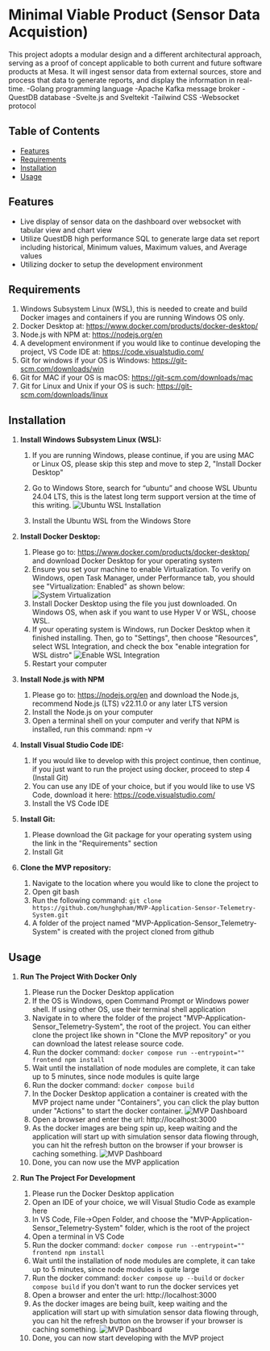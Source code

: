 # Minimal Viable Product (Sensor Data Acquistion)

This project adopts a modular design and a different architectural approach, serving as a proof of concept applicable to both current and future software products at Mesa. It will ingest sensor data from external sources, store and process that data to generate reports, and display the information in real-time.
    -Golang programming language
    -Apache Kafka message broker
    -QuestDB database
    -Svelte.js and Sveltekit
    -Tailwind CSS 
    -Websocket protocol


## Table of Contents

- [Features](#features)
- [Requirements](#requirements)
- [Installation](#installation)
- [Usage](#usage)


## Features

- Live display of sensor data on the dashboard over websocket with tabular view and chart view
- Utilize QuestDB high performance SQL to generate large data set report including historical, Minimum values, Maximum values, and Average values
- Utilizing docker to setup the development environment 


## Requirements

1. Windows Subsystem Linux (WSL), this is needed to create and build Docker images and containers if you are running Windows OS only.
2. Docker Desktop at: https://www.docker.com/products/docker-desktop/
3. Node.js with NPM at: https://nodejs.org/en
4. A development environment if you would like to continue developing the project, VS Code IDE at: https://code.visualstudio.com/
5. Git for windows if your OS is Windows: https://git-scm.com/downloads/win
6. Git for MAC if your OS is macOS: https://git-scm.com/downloads/mac
7. Git for Linux and Unix if your OS is such: https://git-scm.com/downloads/linux


## Installation

1. **Install Windows Subsystem Linux (WSL):**
    1. If you are running Windows, please continue, if you are using MAC or Linux OS, please skip this step and move to step 2, "Install Docker Desktop"
    2.	Go to Windows Store, search for “ubuntu” and choose WSL Ubuntu 24.04 LTS, this is the latest long term support version at the time of this writing.
        ![Ubuntu WSL Installation](image-1.png)

    3.	Install the Ubuntu WSL from the Windows Store

2. **Install Docker Desktop:**
    1. Please go to: https://www.docker.com/products/docker-desktop/ and download Docker Desktop for your operating system
    2. Ensure you set your machine to enable Virtualization.  To verify on Windows, open Task Manager, under Performance tab, you should see "Virtualization: Enabled" as shown below:
       ![System Virtualization](image-2.png)
    3. Install Docker Desktop using the file you just downloaded.  On Windows OS, when ask if you want to use Hyper V or WSL, choose WSL.
    4. If your operating system is Windows, run Docker Desktop when it finished installing. Then, go to "Settings", then choose "Resources", select WSL Integration, and check the box "enable integration for WSL distro"
       ![Enable WSL Integration](image-3.png)
    5. Restart your computer

3. **Install Node.js with NPM**
    1. Please go to: https://nodejs.org/en and download the Node.js, recommend Node.js (LTS) v22.11.0 or any later LTS version
    2. Install the Node.js on your computer
    3. Open a terminal shell on your computer and verify that NPM is installed, run this command: npm -v

4. **Install Visual Studio Code IDE:**
    1. If you would like to develop with this project continue, then continue, if you just want to run the project using docker, proceed to step 4 (Install Git)
    2. You can use any IDE of your choice, but if you would like to use VS Code, download it here: https://code.visualstudio.com/
    3. Install the VS Code IDE

5. **Install Git:**
    1. Please download the Git package for your operating system using the link in the "Requirements" section
    2. Install Git

6. **Clone the MVP repository:**
    1. Navigate to the location where you would like to clone the project to
    2. Open git bash
    3. Run the following command: `git clone https://github.com/hunghpham/MVP-Application-Sensor-Telemetry-System.git`
    4. A folder of the project named "MVP-Application-Sensor_Telemetry-System" is created with the project cloned from github


## Usage

1. **Run The Project With Docker Only**
    1. Please run the Docker Desktop application
    2. If the OS is Windows, open Command Prompt or Windows power shell. If using other OS, use their terminal shell application
    3. Navigate in to where the folder of the project "MVP-Application-Sensor_Telemetry-System", the root of the project.  You can either clone the project like shown in "Clone the MVP repository" or you can download the latest release source code.
    4. Run the docker command: `docker compose run --entrypoint="" frontend npm install`
    5. Wait until the installation of node modules are complete, it can take up to 5 minutes, since node modules is quite large
    6. Run the docker command: `docker compose build`
    8. In the Docker Desktop application a container is created with the MVP project name under "Containers", you can click the play button under "Actions" to start the docker container.
       ![MVP Dashboard](image-6.png)     
    9. Open a browser and enter the url: http://localhost:3000
    10. As the docker images are being spin up, keep waiting and the application will start up with simulation sensor data flowing through, you can hit the refresh button on the browser if your browser is caching something. 
       ![MVP Dashboard](image-5.png) 
    11. Done, you can now use the MVP application

2. **Run The Project For Development**
    1. Please run the Docker Desktop application
    2. Open an IDE of your choice, we will Visual Studio Code as example here
    3. In VS Code, File->Open Folder, and choose the "MVP-Application-Sensor_Telemetry-System" folder, which is the root of the project
    4. Open a terminal in VS Code
    5. Run the docker command: `docker compose run --entrypoint="" frontend npm install`
    6. Wait until the installation of node modules are complete, it can take up to 5 minutes, since node modules is quite large
    7. Run the docker command: `docker compose up --build` or `docker compose build` if you don't want to run the docker services yet
    8. Open a browser and enter the url: http://localhost:3000
    9. As the docker images are being built, keep waiting and the application will start up with simulation sensor data flowing through, you can hit the refresh button on the browser if your browser is caching something.
       ![MVP Dashboard](image-5.png) 
    10. Done, you can now start developing with the MVP project

    

